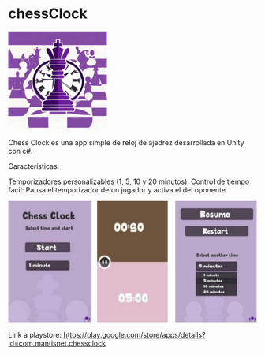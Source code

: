 # chessClock

![icono de la app](images/iconoChesss.png)

Chess Clock es una app simple de reloj de ajedrez desarrollada en Unity con c#.

Características:

Temporizadores personalizables (1, 5, 10 y 20 minutos).
Control de tiempo facil: Pausa el temporizador de un jugador y activa el del oponente.



![icono de la app](images/bannerChessClock.jpg) 

Link a playstore: https://play.google.com/store/apps/details?id=com.mantisnet.chessclock

